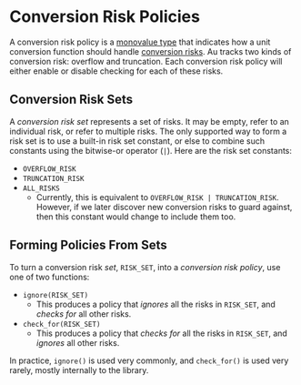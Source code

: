 # Conversion Risk Policies

A conversion risk policy is a [monovalue type](./detail/monovalue_types.md) that indicates how
a unit conversion function should handle [conversion
risks](../discussion/concepts/conversion_risks.md).  Au tracks two kinds of conversion risk:
overflow and truncation.  Each conversion risk policy will either enable or disable checking for
each of these risks.

## Conversion Risk Sets

A _conversion risk set_ represents a set of risks.  It may be empty, refer to an individual risk, or
refer to multiple risks.  The only supported way to form a risk set is to use a built-in risk set
constant, or else to combine such constants using the bitwise-or operator (`|`).  Here are the risk
set constants:

- `OVERFLOW_RISK`
- `TRUNCATION_RISK`
- `ALL_RISKS`
    - Currently, this is equivalent to `OVERFLOW_RISK | TRUNCATION_RISK`.  However, if we later
      discover new conversion risks to guard against, then this constant would change to include
      them too.

## Forming Policies From Sets

To turn a conversion risk _set_, `RISK_SET`, into a _conversion risk policy_, use one of two
functions:

- `ignore(RISK_SET)`
    - This produces a policy that _ignores_ all the risks in `RISK_SET`, and _checks for_ all other
      risks.
- `check_for(RISK_SET)`
    - This produces a policy that _checks for_ all the risks in `RISK_SET`, and _ignores_ all other
      risks.

In practice, `ignore()` is used very commonly, and `check_for()` is used very rarely, mostly
internally to the library.
